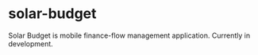 # solar-budget
Solar Budget is mobile finance-flow management application.
Currently in development.

